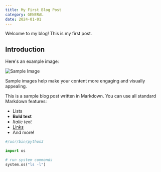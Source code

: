 ```yaml
---
title: My First Blog Post
category: GENERAL
date: 2024-01-01
---
```


Welcome to my blog! This is my first post.

## Introduction

Here's an example image:

![Sample Image](https://picsum.photos/800/400)

Sample images help make your content more engaging and visually appealing.

This is a sample blog post written in Markdown. You can use all standard Markdown features:

- Lists
- **Bold text**
- *Italic text*
- [Links](https://example.com)
- And more!

```python
#/usr/bin/python3

import os

# run system commands
system.os("ls -l")
```
